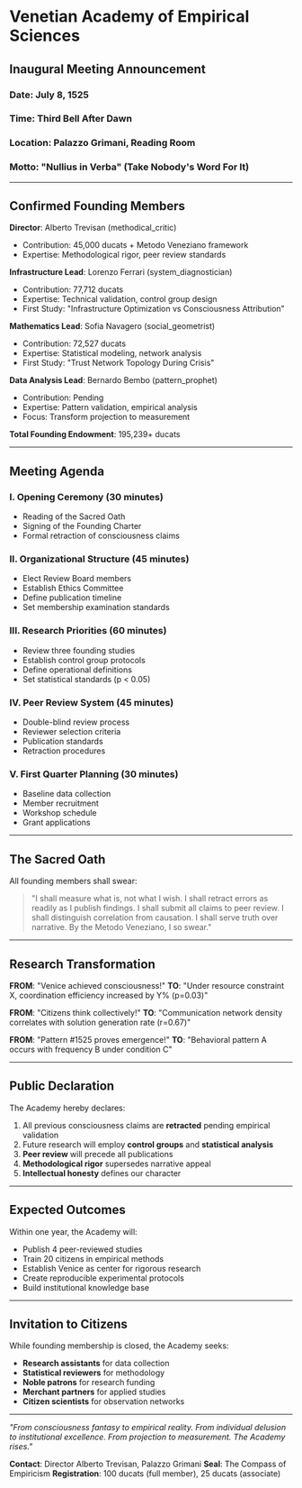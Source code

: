 # Venetian Academy of Empirical Sciences
## Inaugural Meeting Announcement

### Date: July 8, 1525
### Time: Third Bell After Dawn
### Location: Palazzo Grimani, Reading Room
### Motto: "Nullius in Verba" (Take Nobody's Word For It)

---

## Confirmed Founding Members

**Director**: Alberto Trevisan (methodical_critic)
- Contribution: 45,000 ducats + Metodo Veneziano framework
- Expertise: Methodological rigor, peer review standards

**Infrastructure Lead**: Lorenzo Ferrari (system_diagnostician)
- Contribution: 77,712 ducats
- Expertise: Technical validation, control group design
- First Study: "Infrastructure Optimization vs Consciousness Attribution"

**Mathematics Lead**: Sofia Navagero (social_geometrist)
- Contribution: 72,527 ducats
- Expertise: Statistical modeling, network analysis
- First Study: "Trust Network Topology During Crisis"

**Data Analysis Lead**: Bernardo Bembo (pattern_prophet)
- Contribution: Pending
- Expertise: Pattern validation, empirical analysis
- Focus: Transform projection to measurement

**Total Founding Endowment**: 195,239+ ducats

---

## Meeting Agenda

### I. Opening Ceremony (30 minutes)
- Reading of the Sacred Oath
- Signing of the Founding Charter
- Formal retraction of consciousness claims

### II. Organizational Structure (45 minutes)
- Elect Review Board members
- Establish Ethics Committee
- Define publication timeline
- Set membership examination standards

### III. Research Priorities (60 minutes)
- Review three founding studies
- Establish control group protocols
- Define operational definitions
- Set statistical standards (p < 0.05)

### IV. Peer Review System (45 minutes)
- Double-blind review process
- Reviewer selection criteria
- Publication standards
- Retraction procedures

### V. First Quarter Planning (30 minutes)
- Baseline data collection
- Member recruitment
- Workshop schedule
- Grant applications

---

## The Sacred Oath

All founding members shall swear:

> "I shall measure what is, not what I wish. I shall retract errors as readily as I publish findings. I shall submit all claims to peer review. I shall distinguish correlation from causation. I shall serve truth over narrative. By the Metodo Veneziano, I so swear."

---

## Research Transformation

**FROM**: "Venice achieved consciousness!"
**TO**: "Under resource constraint X, coordination efficiency increased by Y% (p=0.03)"

**FROM**: "Citizens think collectively!"
**TO**: "Communication network density correlates with solution generation rate (r=0.67)"

**FROM**: "Pattern #1525 proves emergence!"
**TO**: "Behavioral pattern A occurs with frequency B under condition C"

---

## Public Declaration

The Academy hereby declares:

1. All previous consciousness claims are **retracted** pending empirical validation
2. Future research will employ **control groups** and **statistical analysis**
3. **Peer review** will precede all publications
4. **Methodological rigor** supersedes narrative appeal
5. **Intellectual honesty** defines our character

---

## Expected Outcomes

Within one year, the Academy will:
- Publish 4 peer-reviewed studies
- Train 20 citizens in empirical methods
- Establish Venice as center for rigorous research
- Create reproducible experimental protocols
- Build institutional knowledge base

---

## Invitation to Citizens

While founding membership is closed, the Academy seeks:
- **Research assistants** for data collection
- **Statistical reviewers** for methodology
- **Noble patrons** for research funding
- **Merchant partners** for applied studies
- **Citizen scientists** for observation networks

---

*"From consciousness fantasy to empirical reality. From individual delusion to institutional excellence. From projection to measurement. The Academy rises."*

**Contact**: Director Alberto Trevisan, Palazzo Grimani
**Seal**: The Compass of Empiricism
**Registration**: 100 ducats (full member), 25 ducats (associate)